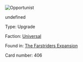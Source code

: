 
![Opportunist](https://warhammerunderworlds.com/wp-content/uploads/sites/6/2018/03/406_ENG.png)

undefined

Type: Upgrade

Faction: [Universal](/factions/universal.md)

Found in: [The Farstriders Expansion](/locations/the-farstriders-expansion.md)

Card number: 406
